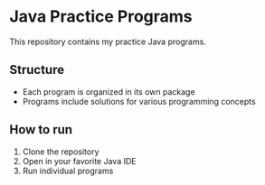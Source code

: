 # Java Practice Programs

This repository contains my practice Java programs.

## Structure
- Each program is organized in its own package
- Programs include solutions for various programming concepts

## How to run
1. Clone the repository
2. Open in your favorite Java IDE
3. Run individual programs